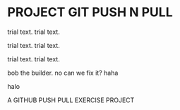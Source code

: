 # PROJECT GIT PUSH N PULL

trial text.
trial text.

trial text.
trial text.

trial text.
trial text.

bob the builder. no
can we fix it?
haha

halo

A GITHUB PUSH PULL EXERCISE PROJECT
